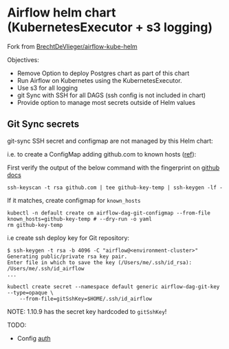 # Airflow helm chart (KubernetesExecutor + s3 logging)

Fork from [BrechtDeVlieger/airflow-kube-helm](https://github.com/BrechtDeVlieger/airflow-kube-helm)

Objectives:

- Remove Option to deploy Postgres chart as part of this chart
- Run Airflow on Kubernetes using the KubernetesExecutor. 
- Use s3 for all logging
- git Sync with SSH for all DAGS (ssh config is not included in chart)
- Provide option to manage most secrets outside of Helm values

## Git Sync secrets

git-sync SSH secret and configmap are not managed by this Helm chart:

i.e. to create a ConfigMap adding github.com to known hosts ([ref](https://serverfault.com/questions/856194/securely-add-a-host-e-g-github-to-the-ssh-known-hosts-file)):

First verify the output of the below command with the fingerprint on [github docs](https://help.github.com/en/github/authenticating-to-github/testing-your-ssh-connection)

```
ssh-keyscan -t rsa github.com | tee github-key-temp | ssh-keygen -lf -
```

If it matches, create configmap for `known_hosts`

```
kubectl -n default create cm airflow-dag-git-configmap --from-file known_hosts=github-key-temp # --dry-run -o yaml
rm github-key-temp
```

i.e create ssh deploy key for Git repository:

```
$ ssh-keygen -t rsa -b 4096 -C "airflow@<environment-cluster>"
Generating public/private rsa key pair.
Enter file in which to save the key (/Users/me/.ssh/id_rsa): /Users/me/.ssh/id_airflow
...

kubectl create secret --namespace default generic airflow-dag-git-key --type=opaque \
    --from-file=gitSshKey=$HOME/.ssh/id_airflow
```

NOTE: 1.10.9 has the secret key hardcoded to `gitSshKey`!

TODO:

- Config [auth](https://airflow.apache.org/docs/stable/security.html#web-authentication)
